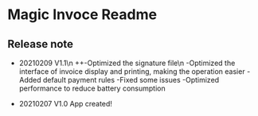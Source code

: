 # Magic Invoce Readme

## Release note

+ 20210209 V1.1\n
++-Optimized the signature file\n
-Optimized the interface of invoice display and printing, making the operation easier
-Added default payment rules
-Fixed some issues
-Optimized performance to reduce battery consumption

+ 20210207 V1.0
App created!

